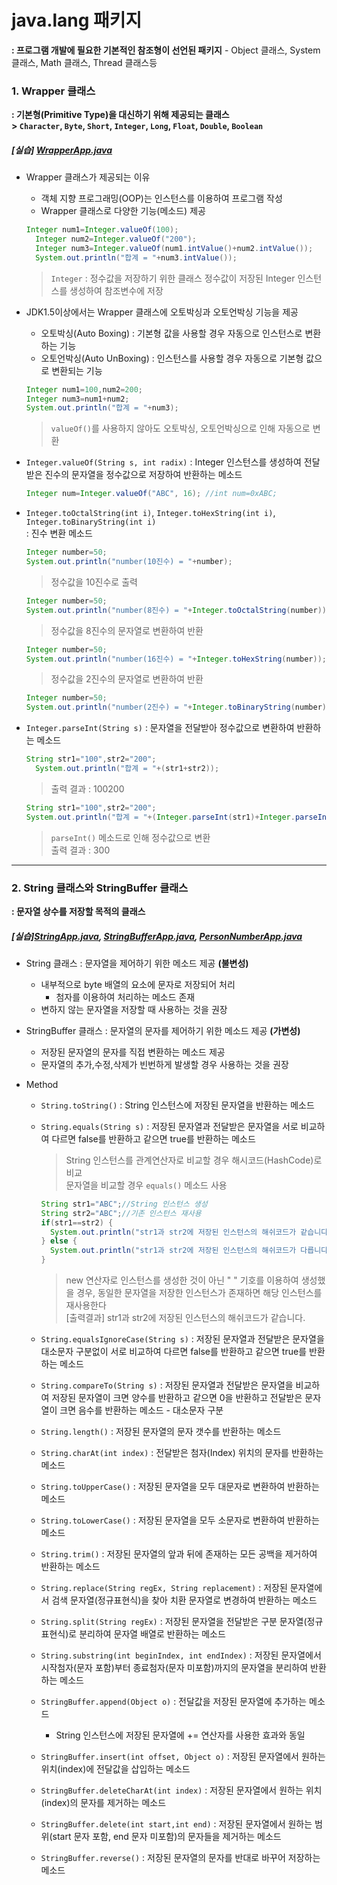 # java.lang 패키지
**: 프로그램 개발에 필요한 기본적인 참조형이 선언된 패키지** - Object 클래스, System 클래스, Math 클래스, Thread 클래스등

### 1. Wrapper 클래스 
**: 기본형(Primitive Type)을 대신하기 위해 제공되는 클래스**  
**> `Character`, `Byte`, `Short`, `Integer`, `Long`, `Float`, `Double`, `Boolean`**
##### [실습] [WrapperApp.java](https://github.com/swanstoz/TIL/blob/master/JAVA/API/java.lang%20package/WrapperApp.java)
- Wrapper 클래스가 제공되는 이유 

  - 객체 지향 프로그래밍(OOP)는 인스턴스를 이용하여 프로그램 작성
  - Wrapper 클래스로 다양한 기능(메소드) 제공
  ```java
  Integer num1=Integer.valueOf(100);
	Integer num2=Integer.valueOf("200");
	Integer num3=Integer.valueOf(num1.intValue()+num2.intValue());
	System.out.println("합계 = "+num3.intValue());
  ```
  > `Integer` : 정수값을 저장하기 위한 클래스
  > 정수값이 저장된 Integer 인스턴스를 생성하여 참조변수에 저장
   
- JDK1.5이상에서는 Wrapper 클래스에 오토박싱과 오토언박싱 기능을 제공
  
  - 오토박싱(Auto Boxing) : 기본형 값을 사용할 경우 자동으로 인스턴스로 변환하는 기능
  - 오토언박싱(Auto UnBoxing) : 인스턴스를 사용할 경우 자동으로 기본형 값으로 변환되는 기능   
  ```java
  Integer num1=100,num2=200;
  Integer num3=num1+num2;
  System.out.println("합계 = "+num3);
  ```
  > `valueOf()`를 사용하지 않아도 오토박싱, 오토언박싱으로 인해 자동으로 변환
  
- `Integer.valueOf(String s, int radix)` : Integer 인스턴스를 생성하여 전달받은 진수의 문자열을 정수값으로 저장하여 반환하는 메소드
  
  ```java
  Integer num=Integer.valueOf("ABC", 16); //int num=0xABC;
  ```
  
- `Integer.toOctalString(int i)`, `Integer.toHexString(int i)`, `Integer.toBinaryString(int i)`  
  : 진수 변환 메소드
  ```java
  Integer number=50;
  System.out.println("number(10진수) = "+number);
  ```
  > 정수값을 10진수로 출력
  ```java
  Integer number=50;
  System.out.println("number(8진수) = "+Integer.toOctalString(number));
  ```
  > 정수값을 8진수의 문자열로 변환하여 반환
  ```java
  Integer number=50;
  System.out.println("number(16진수) = "+Integer.toHexString(number));
  ```
  > 정수값을 2진수의 문자열로 변환하여 반환
  ```java
  Integer number=50;
  System.out.println("number(2진수) = "+Integer.toBinaryString(number));
  ```
  
- `Integer.parseInt(String s)` : 문자열을 전달받아 정수값으로 변환하여 반환하는 메소드
  ```java
  String str1="100",str2="200";
	System.out.println("합계 = "+(str1+str2));
  ```
  > 출력 결과 : 100200
  
  ```java
  String str1="100",str2="200";
  System.out.println("합계 = "+(Integer.parseInt(str1)+Integer.parseInt(str2)));
  ```
  > `parseInt()` 메소드로 인해 정수값으로 변환  
  > 출력 결과 : 300
 
---

### 2. String 클래스와 StringBuffer 클래스 
**: 문자열 상수를 저장할 목적의 클래스**

##### [실습][StringApp.java](https://github.com/swanstoz/TIL/blob/master/JAVA/API/java.lang%20package/StringApp.java), [StringBufferApp.java](https://github.com/swanstoz/TIL/blob/master/JAVA/API/java.lang%20package/StringBufferApp.java), [PersonNumberApp.java](https://github.com/swanstoz/TIL/blob/master/JAVA/API/java.lang%20package/PersonNumberApp.java)

- String 클래스 : 문자열을 제어하기 위한 메소드 제공 **(불변성)**
  - 내부적으로 byte 배열의 요소에 문자로 저장되어 처리
    - 첨자를 이용하여 처리하는 메소드 존재
  - 변하지 않는 문자열을 저장할 때 사용하는 것을 권장

- StringBuffer 클래스 : 문자열의 문자를 제어하기 위한 메소드 제공 **(가변성)**
  - 저장된 문자열의 문자를 직접 변환하는 메소드 제공  
  - 문자열의 추가,수정,삭제가 빈번하게 발생할 경우 사용하는 것을 권장  
  
- Method
  - `String.toString()` : String 인스턴스에 저장된 문자열을 반환하는 메소드 
  - `String.equals(String s)` : 저장된 문자열과 전달받은 문자열을 서로 비교하여 다르면 false를 반환하고 같으면 true를 반환하는 메소드
    > String 인스턴스를 관계연산자로 비교할 경우 해시코드(HashCode)로 비교  
    > 문자열을 비교할 경우 `equals()` 메소드 사용  
    
      ```java
      String str1="ABC";//String 인스턴스 생성
      String str2="ABC";//기존 인스턴스 재사용
      if(str1==str2) {
		System.out.println("str1과 str2에 저장된 인스턴스의 해쉬코드가 같습니다.");
	} else {
		System.out.println("str1과 str2에 저장된 인스턴스의 해쉬코드가 다릅니다.");
	}
      ```
    > new 연산자로 인스턴스를 생성한 것이 아닌 " " 기호를 이용하여 생성했을 경우, 동일한 문자열을 저장한 인스턴스가 존재하면 해당 인스턴스를 재사용한다  
    > [출력결과] str1과 str2에 저장된 인스턴스의 해쉬코드가 같습니다.
  - `String.equalsIgnoreCase(String s)` : 저장된 문자열과 전달받은 문자열을 대소문자 구분없이 서로 비교하여 다르면 false를 반환하고 같으면 true를 반환하는 메소드
  - `String.compareTo(String s)` : 저장된 문자열과 전달받은 문자열을 비교하여 저장된 문자열이 크면 양수를 반환하고 같으면 0을 반환하고 전달받은 문자열이 크면 음수를 반환하는 메소드 - 대소문자 구분
  - `String.length()` : 저장된 문자열의 문자 갯수를 반환하는 메소드 
  - `String.charAt(int index)` : 전달받은 첨자(Index) 위치의 문자를 반환하는 메소드
  - `String.toUpperCase()` : 저장된 문자열을 모두 대문자로 변환하여 반환하는 메소드
  - `String.toLowerCase()` : 저장된 문자열을 모두 소문자로 변환하여 반환하는 메소드
  - `String.trim()` : 저장된 문자열의 앞과 뒤에 존재하는 모든 공백을 제거하여 반환하는 메소드
  - `String.replace(String regEx, String replacement)` : 저장된 문자열에서 검색 문자열(정규표현식)을 찾아 치환 문자열로 변경하여 반환하는 메소드
  - `String.split(String regEx)` : 저장된 문자열을 전달받은 구분 문자열(정규표현식)로 분리하여 문자열 배열로 반환하는 메소드
  - `String.substring(int beginIndex, int endIndex)` : 저장된 문자열에서 시작첨자(문자 포함)부터 종료첨자(문자 미포함)까지의 문자열을 분리하여 반환하는 메소드
  - `StringBuffer.append(Object o)` : 전달값을 저장된 문자열에 추가하는 메소드
    - String 인스턴스에 저장된 문자열에 += 연산자를 사용한 효과와 동일
  - `StringBuffer.insert(int offset, Object o)` : 저장된 문자열에서 원하는 위치(index)에 전달값을 삽입하는 메소드
  - `StringBuffer.deleteCharAt(int index)` : 저장된 문자열에서 원하는 위치(index)의 문자를 제거하는 메소드
  - `StringBuffer.delete(int start,int end)` : 저장된 문자열에서 원하는 범위(start 문자 포함, end 문자 미포함)의 문자들을 제거하는 메소드
  - `StringBuffer.reverse()` : 저장된 문자열의 문자를 반대로 바꾸어 저장하는 메소드
  

